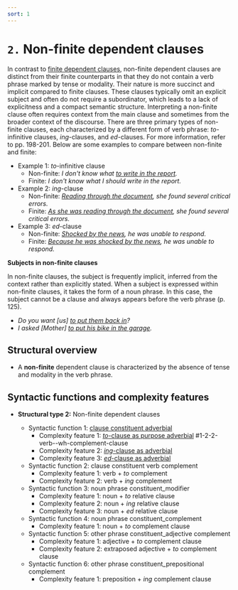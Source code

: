 ```yaml
---
sort: 1
---
```


# `2.` Non-finite dependent clauses

In contrast to [finite dependent clauses](../1_structural%20type1/#1-finite-dependent-clauses), non-finite dependent clauses are distinct from their finite counterparts in that they do not contain a verb phrase marked by tense or modality. Their nature is more succinct and implicit compared to finite clauses. These clauses typically omit an explicit subject and often do not require a subordinator, which leads to a lack of explicitness and a compact semantic structure. Interpreting a non-finite clause often requires context from the main clause and sometimes from the broader context of the discourse. There are three primary types of non-finite clauses, each characterized by a different form of verb phrase: *to*-infinitive clauses, *ing*-clauses, and *ed*-clauses. For more information, refer to pp. 198-201. Below are some examples to compare between non-finite and finite:
- Example 1: *to*-infinitive clause
    - Non-finite: *I don't know what <ins>to write in the report</ins>.*
    - Finite: *I don't know what I should write in the report.*
- Example 2: *ing*-clause 
    - Non-finite: *<ins>Reading through the document</ins>, she found several critical errors.*
    - Finite: *<ins>As she was reading through the document</ins>, she found several critical errors.*
- Example 3: *ed*-clause
    - Non-finite: *<ins>Shocked by the news</ins>, he was unable to respond.*
    - Finite: *<ins>Because he was shocked by the news</ins>, he was unable to respond.*

**Subjects in non-finite clauses**

In non-finite clauses, the subject is frequently implicit, inferred from the context rather than explicitly stated. When a subject is expressed within non-finite clauses, it takes the form of a noun phrase. In this case, the subject cannot be a clause and always appears before the verb phrase (p. 125).
- *Do you want [us] <ins>to put them back in</ins>?* 
- *I asked [Mother] <ins>to put his bike in the garage</ins>.* 

## Structural overview

- A **non-finite** dependent clause is characterized by the absence of tense and modality in the verb phrase.

## Syntactic functions and complexity features

- **Structural type 2:** Non-finite dependent clauses

    - Syntactic function 1: [clause constituent adverbial](1_Syntactic%20function1.html#2-1-clause-constituent-adverbial)
        - Complexity feature 1: [*to*-clause as purpose adverbial](1_Syntactic%20function1.html#2-1-1--to-clause-as-purpose-adverbial) #1-2-2-verb--wh-complement-clause
        - Complexity feature 2: [*ing*-clause as adverbial](1_Syntactic%20function1.html#2-1-2--ing-clause-as-adverbial) 
        - Complexity feature 3: [*ed*-clause as adverbial](1_Syntactic%20function1.html#2-1-3--ed-clause-as-adverbial)
    - Syntactic function 2: clause constituent verb complement
        - Complexity feature 1: verb + *to* complement
        - Complexity feature 2: verb + *ing* complement
    - Syntactic function 3: noun phrase constituent_modifier
        - Complexity feature 1: noun + *to* relative clause
        - Complexity feature 2: noun + *ing* relative clause
        - Complexity feature 3: noun + *ed* relative clause
    - Syntactic function 4: noun phrase constituent_complement
        - Complexity feature 1: noun + *to* complement clause
    - Syntactic function 5: other phrase constituent_adjective complement
        - Complexity feature 1: adjective + *to* complement clause
        - Complexity feature 2: extraposed adjective + *to* complement clause
    - Syntactic function 6: other phrase constituent_prepositional complement
        - Complexity feature 1: preposition + *ing* complement clause